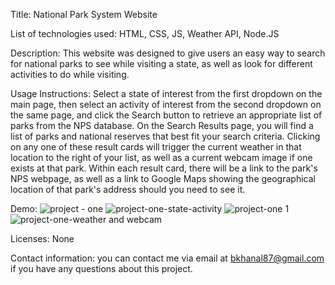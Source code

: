 Title: National Park System Website

List of technologies used: HTML, CSS, JS, Weather API, Node.JS

Description: This website was designed to give users an easy way to search for national parks to see while visiting a state, as well as look for different activities to do while visiting.

Usage Instructions: Select a state of interest from the first dropdown on the main page, then select an activity of interest from the second dropdown on the same page, and click the Search button to retrieve an appropriate list of parks from the NPS database. On the Search Results page, you will find a list of parks and national reserves that best fit your search criteria. Clicking on any one of these result cards will trigger the current weather in that location to the right of your list, as well as a current webcam image if one exists at that park. Within each result card, there will be a link to the park's NPS webpage, as well as a link to Google Maps showing the geographical location of that park's address should you need to see it.

Demo: ![project - one](https://user-images.githubusercontent.com/87610840/141856851-2aa1ecb0-b649-4144-b4a7-edee816ab367.JPG)
![project-one-state-activity](https://user-images.githubusercontent.com/87610840/141856860-fba9a962-a801-425b-99e1-d3fad6d3cde8.JPG)
![project-one 1](https://user-images.githubusercontent.com/87610840/141856856-06240e2e-2a50-4abf-90ee-3d83b1b97e43.JPG)
![project-one-weather and webcam](https://user-images.githubusercontent.com/87610840/141856861-8952340a-a51f-486c-8be5-b918423357f1.JPG)


Licenses: None

Contact information: you can contact me via email at bkhanal87@gmail.com if you have any questions about this project. 
